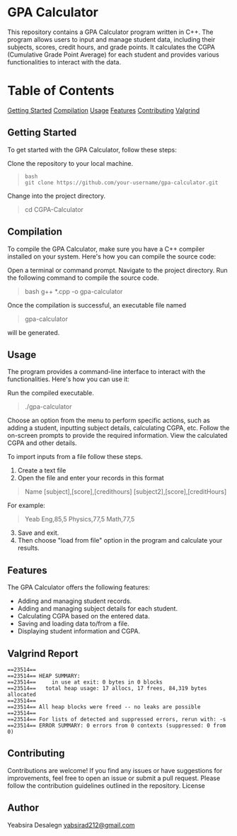 # GPA Calculator

This repository contains a GPA Calculator program written in C++. The program allows users to input and manage student data, including their subjects, scores, credit hours, and grade points. It calculates the CGPA (Cumulative Grade Point Average) for each student and provides various functionalities to interact with the data.
# Table of Contents
[Getting Started](#getting-started)
[Compilation](#compilation)
[Usage](#usage)
[Features](#features)
[Contributing](#contributing)
[Valgrind](#valgrindreport)
  
## <a id="getting-started"></a>Getting Started

To get started with the GPA Calculator, follow these steps:

   Clone the repository to your local machine.

>     bash 
>     git clone https://github.com/your-username/gpa-calculator.git

   Change into the project directory.
   

>   cd CGPA-Calculator

## <a id="compilation"></a>Compilation

To compile the GPA Calculator, make sure you have a C++ compiler installed on your system. Here's how you can compile the source code:

   Open a terminal or command prompt.
    Navigate to the project directory.
    Run the following command to compile the source code.

>   bash 
>    g++ *.cpp -o gpa-calculator

   Once the compilation is successful, an executable file named

>  gpa-calculator

will be generated.

## <a id="usage"></a> Usage

The program provides a command-line interface to interact with the functionalities. Here's how you can use it:

   Run the compiled executable.

> ./gpa-calculator

   Choose an option from the menu to perform specific actions, such as adding a student, inputting subject details, calculating CGPA, etc.
    Follow the on-screen prompts to provide the required information.
    View the calculated CGPA and other details.
   
   To import inputs from a file follow these steps.
   1. Create a text file
   2. Open the file and enter your records in this format

       

> Name
>        [subject],[score],[credithours]
>        [subject2],[score],[creditHours]

For example:
> Yeab
> Eng,85,5
>  Physics,77,5
>   Math,77,5

3. Save and exit. 
4. Then choose "load from file" option in the program and calculate your results.

## <a id=features></a> Features

The GPA Calculator offers the following features:

   

 - Adding and managing student records.
 - Adding and managing subject details for each student.
 -  Calculating CGPA based on the entered data.
 - Saving and loading data to/from a file.
 -  Displaying student information and CGPA.

## <a id=valgrindreport></a>  Valgrind Report

    ==23514== 
    ==23514== HEAP SUMMARY:
    ==23514==     in use at exit: 0 bytes in 0 blocks
    ==23514==   total heap usage: 17 allocs, 17 frees, 84,319 bytes allocated
    ==23514== 
    ==23514== All heap blocks were freed -- no leaks are possible
    ==23514== 
    ==23514== For lists of detected and suppressed errors, rerun with: -s
    ==23514== ERROR SUMMARY: 0 errors from 0 contexts (suppressed: 0 from 0)


## <a id=contributing></a> Contributing

Contributions are welcome! If you find any issues or have suggestions for improvements, feel free to open an issue or submit a pull request. Please follow the contribution guidelines outlined in the repository.
License

## Author
Yeabsira Desalegn
yabsirad212@gmail.com

